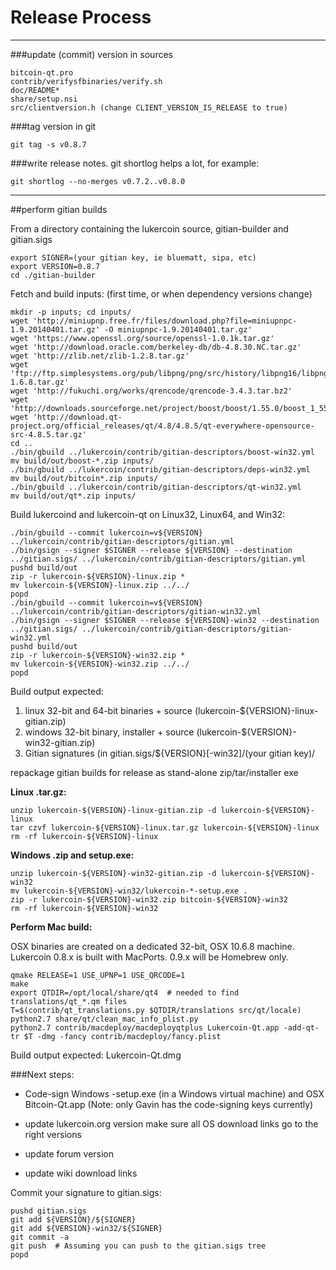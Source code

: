 Release Process
====================

* * *

###update (commit) version in sources


	bitcoin-qt.pro
	contrib/verifysfbinaries/verify.sh
	doc/README*
	share/setup.nsi
	src/clientversion.h (change CLIENT_VERSION_IS_RELEASE to true)

###tag version in git

	git tag -s v0.8.7

###write release notes. git shortlog helps a lot, for example:

	git shortlog --no-merges v0.7.2..v0.8.0

* * *

##perform gitian builds

 From a directory containing the lukercoin source, gitian-builder and gitian.sigs
  
	export SIGNER=(your gitian key, ie bluematt, sipa, etc)
	export VERSION=0.8.7
	cd ./gitian-builder

 Fetch and build inputs: (first time, or when dependency versions change)

	mkdir -p inputs; cd inputs/
	wget 'http://miniupnp.free.fr/files/download.php?file=miniupnpc-1.9.20140401.tar.gz' -O miniupnpc-1.9.20140401.tar.gz'
	wget 'https://www.openssl.org/source/openssl-1.0.1k.tar.gz'
	wget 'http://download.oracle.com/berkeley-db/db-4.8.30.NC.tar.gz'
	wget 'http://zlib.net/zlib-1.2.8.tar.gz'
	wget 'ftp://ftp.simplesystems.org/pub/libpng/png/src/history/libpng16/libpng-1.6.8.tar.gz'
	wget 'http://fukuchi.org/works/qrencode/qrencode-3.4.3.tar.bz2'
	wget 'http://downloads.sourceforge.net/project/boost/boost/1.55.0/boost_1_55_0.tar.bz2'
	wget 'http://download.qt-project.org/official_releases/qt/4.8/4.8.5/qt-everywhere-opensource-src-4.8.5.tar.gz'
	cd ..
	./bin/gbuild ../lukercoin/contrib/gitian-descriptors/boost-win32.yml
	mv build/out/boost-*.zip inputs/
	./bin/gbuild ../lukercoin/contrib/gitian-descriptors/deps-win32.yml
	mv build/out/bitcoin*.zip inputs/
	./bin/gbuild ../lukercoin/contrib/gitian-descriptors/qt-win32.yml
	mv build/out/qt*.zip inputs/

 Build lukercoind and lukercoin-qt on Linux32, Linux64, and Win32:
  
	./bin/gbuild --commit lukercoin=v${VERSION} ../lukercoin/contrib/gitian-descriptors/gitian.yml
	./bin/gsign --signer $SIGNER --release ${VERSION} --destination ../gitian.sigs/ ../lukercoin/contrib/gitian-descriptors/gitian.yml
	pushd build/out
	zip -r lukercoin-${VERSION}-linux.zip *
	mv lukercoin-${VERSION}-linux.zip ../../
	popd
	./bin/gbuild --commit lukercoin=v${VERSION} ../lukercoin/contrib/gitian-descriptors/gitian-win32.yml
	./bin/gsign --signer $SIGNER --release ${VERSION}-win32 --destination ../gitian.sigs/ ../lukercoin/contrib/gitian-descriptors/gitian-win32.yml
	pushd build/out
	zip -r lukercoin-${VERSION}-win32.zip *
	mv lukercoin-${VERSION}-win32.zip ../../
	popd

  Build output expected:

  1. linux 32-bit and 64-bit binaries + source (lukercoin-${VERSION}-linux-gitian.zip)
  2. windows 32-bit binary, installer + source (lukercoin-${VERSION}-win32-gitian.zip)
  3. Gitian signatures (in gitian.sigs/${VERSION}[-win32]/(your gitian key)/

repackage gitian builds for release as stand-alone zip/tar/installer exe

**Linux .tar.gz:**

	unzip lukercoin-${VERSION}-linux-gitian.zip -d lukercoin-${VERSION}-linux
	tar czvf lukercoin-${VERSION}-linux.tar.gz lukercoin-${VERSION}-linux
	rm -rf lukercoin-${VERSION}-linux

**Windows .zip and setup.exe:**

	unzip lukercoin-${VERSION}-win32-gitian.zip -d lukercoin-${VERSION}-win32
	mv lukercoin-${VERSION}-win32/lukercoin-*-setup.exe .
	zip -r lukercoin-${VERSION}-win32.zip bitcoin-${VERSION}-win32
	rm -rf lukercoin-${VERSION}-win32

**Perform Mac build:**

  OSX binaries are created on a dedicated 32-bit, OSX 10.6.8 machine.
  Lukercoin 0.8.x is built with MacPorts.  0.9.x will be Homebrew only.

	qmake RELEASE=1 USE_UPNP=1 USE_QRCODE=1
	make
	export QTDIR=/opt/local/share/qt4  # needed to find translations/qt_*.qm files
	T=$(contrib/qt_translations.py $QTDIR/translations src/qt/locale)
	python2.7 share/qt/clean_mac_info_plist.py
	python2.7 contrib/macdeploy/macdeployqtplus Lukercoin-Qt.app -add-qt-tr $T -dmg -fancy contrib/macdeploy/fancy.plist

 Build output expected: Lukercoin-Qt.dmg

###Next steps:

* Code-sign Windows -setup.exe (in a Windows virtual machine) and
  OSX Bitcoin-Qt.app (Note: only Gavin has the code-signing keys currently)

* update lukercoin.org version
  make sure all OS download links go to the right versions

* update forum version

* update wiki download links

Commit your signature to gitian.sigs:

	pushd gitian.sigs
	git add ${VERSION}/${SIGNER}
	git add ${VERSION}-win32/${SIGNER}
	git commit -a
	git push  # Assuming you can push to the gitian.sigs tree
	popd

